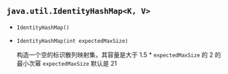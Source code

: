 ## `java.util.IdentityHashMap<K, V>`

* `IdentityHashMap()`

* `IdentityHashMap(int expectedMaxSize)`

  构造一个空的标识散列映射集，其容量是大于 1.5 * `expectedMaxSize` 的 2 的最小次幂 `expectedMaxSize` 默认是 21